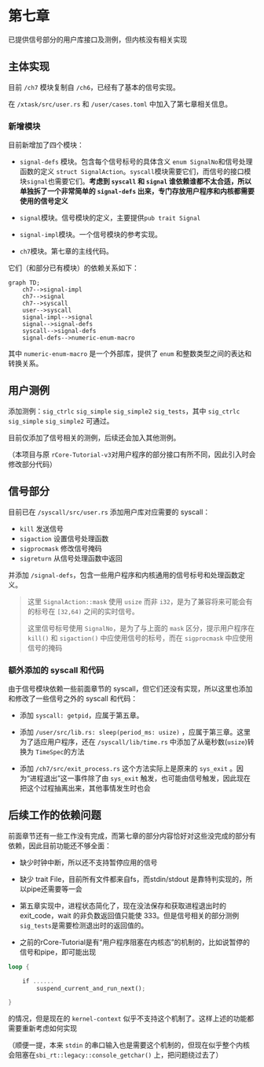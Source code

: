 # 第七章

已提供信号部分的用户库接口及测例，但内核没有相关实现

## 主体实现

目前 `/ch7` 模块复制自 `/ch6`，已经有了基本的信号实现。

在 `/xtask/src/user.rs` 和 `/user/cases.toml` 中加入了第七章相关信息。

### 新增模块

目前新增加了四个模块：

- `signal-defs` 模块。包含每个信号标号的具体含义 `enum SignalNo`和信号处理函数的定义 `struct SignalAction`。`syscall`模块需要它们，而信号的接口模块`signal`也需要它们。**考虑到 `syscall` 和 `signal` 谁依赖谁都不太合适，所以单独拆了一个非常简单的 `signal-defs` 出来，专门存放用户程序和内核都需要使用的信号定义**

- `signal`模块。信号模块的定义，主要提供`pub trait Signal`

- `signal-impl`模块。一个信号模块的参考实现。

- `ch7`模块。第七章的主线代码。

它们（和部分已有模块）的依赖关系如下：

```mermaid
graph TD;
    ch7-->signal-impl
    ch7-->signal
    ch7-->syscall
    user-->syscall
    signal-impl-->signal
    signal-->signal-defs
    syscall-->signal-defs
    signal-defs-->numeric-enum-macro
```

其中 `numeric-enum-macro` 是一个外部库，提供了 `enum` 和整数类型之间的表达和转换关系。

## 用户测例

添加测例：`sig_ctrlc` `sig_simple` `sig_simple2` `sig_tests`，其中 `sig_ctrlc` `sig_simple` `sig_simple2` 可通过。

目前仅添加了信号相关的测例，后续还会加入其他测例。

（本项目与原 `rCore-Tutorial-v3`对用户程序的部分接口有所不同，因此引入时会修改部分代码）

## 信号部分

目前已在 `/syscall/src/user.rs` 添加用户库对应需要的 syscall：

- `kill` 发送信号
- `sigaction` 设置信号处理函数
- `sigprocmask` 修改信号掩码
- `sigreturn` 从信号处理函数中返回

并添加 `/signal-defs`，包含一些用户程序和内核通用的信号标号和处理函数定义。

> 这里 `SignalAction::mask` 使用 `usize` 而非 `i32`，是为了兼容将来可能会有的标号在 `[32,64)` 之间的实时信号。
> 
> 这里信号标号使用 `SignalNo`，是为了与上面的 `mask` 区分，提示用户程序在 `kill()` 和 `sigaction()` 中应使用信号的标号，而在 `sigprocmask` 中应使用信号的掩码

### 额外添加的 syscall 和代码

由于信号模块依赖一些前面章节的 syscall，但它们还没有实现，所以这里也添加和修改了一些信号之外的 syscall 和代码：

- 添加 `syscall: getpid`，应属于第五章。

- 添加 `/user/src/lib.rs: sleep(period_ms: usize)` ，应属于第三章。这里为了适应用户程序，还在 `/syscall/lib/time.rs` 中添加了从毫秒数(`usize`)转换为 `TimeSpec`的方法

- 添加 `/ch7/src/exit_process.rs` 这个方法实际上是原来的 `sys_exit` 。因为“进程退出”这一事件除了由 `sys_exit` 触发，也可能由信号触发，因此现在把这个过程抽离出来，其他事情发生时也会

## 后续工作的依赖问题

前面章节还有一些工作没有完成，而第七章的部分内容恰好对这些没完成的部分有依赖，因此目前功能还不够全面：

- 缺少时钟中断，所以还不支持暂停应用的信号

- 缺少 trait File，目前所有文件都来自fs，而stdin/stdout 是靠特判实现的，所以pipe还需要等一会

- 第五章实现中，进程状态简化了，现在没法保存和获取进程退出时的 exit_code，wait 的非负数返回值只能使 333。但是信号相关的部分测例 `sig_tests`是需要检测退出时的返回值的。

- 之前的rCore-Tutorial是有“用户程序阻塞在内核态”的机制的，比如说暂停的信号和pipe，即可能出现

```rust
loop {

    if ......
        suspend_current_and_run_next();

}
```

的情况，但是现在的 `kernel-context` 似乎不支持这个机制了。这样上述的功能都需要重新考虑如何实现

（顺便一提，本来 `stdin` 的串口输入也是需要这个机制的，但现在似乎整个内核会阻塞在`sbi_rt::legacy::console_getchar()` 上，把问题绕过去了）